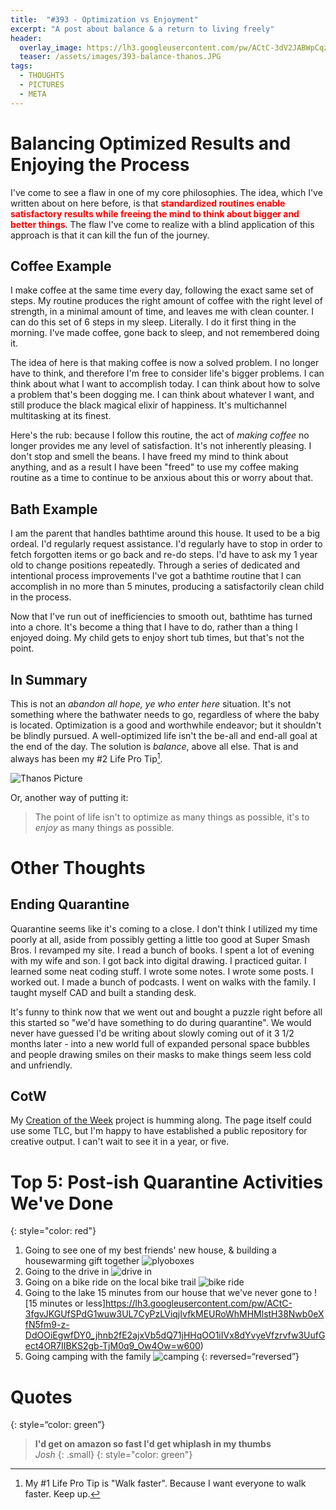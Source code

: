 ```yaml
---
title:  "#393 - Optimization vs Enjoyment"
excerpt: "A post about balance & a return to living freely"
header:
  overlay_image: https://lh3.googleusercontent.com/pw/ACtC-3dV2JABWpCqz6Bk5Zf9JmC2-Zz1livf2eVX1pQcBfgPSRH6O9DawG2GcwPKGxnXFTKJAVVYrJ2E0lmR5ssxNbD7WmyhBUTVRHzJaeV7muo4NkI6C5stmKIQbS3hRCMYLOnj0U8hPn9hQbgz6fndfXLEjA=w900
  teaser: /assets/images/393-balance-thanos.JPG
tags:
  - THOUGHTS
  - PICTURES
  - META
---
```


# Balancing Optimized Results and Enjoying the Process
I've come to see a flaw in one of my core philosophies. The idea, which I've written about on here before, is that <span style="color: red">**standardized routines enable satisfactory results while freeing the mind to think about bigger and better things**</span>. The flaw I've come to realize with a blind application of this approach is that it can kill the fun of the journey.

## Coffee Example 
I make coffee at the same time every day, following the exact same set of steps. My routine produces the right amount of coffee with the right level of strength, in a minimal amount of time, and leaves me with clean counter. I can do this set of 6 steps in my sleep. Literally. I do it first thing in the morning. I've made coffee, gone back to sleep, and not remembered doing it.

The idea of here is that making coffee is now a solved problem. I no longer have to think, and therefore I'm free to consider life's bigger problems. I can think about what I want to accomplish today. I can think about how to solve a problem that's been dogging me. I can think about whatever I want, and still produce the black magical elixir of happiness. It's multichannel multitasking at its finest.

Here's the rub: because I follow this routine, the act of *making coffee* no longer provides me any level of satisfaction. It's not inherently pleasing. I don't stop and smell the beans. I have freed my mind to think about anything, and as a result I have been "freed" to use my coffee making routine as a time to continue to be anxious about this or worry about that. 

## Bath Example
I am the parent that handles bathtime around this house. It used to be a big ordeal. I'd regularly request assistance. I'd regularly have to stop in order to fetch forgotten items or go back and re-do steps. I'd have to ask my 1 year old to change positions repeatedly. Through a series of dedicated and intentional process improvements I've got a bathtime routine that I can accomplish in no more than 5 minutes, producing a satisfactorily clean child in the process.

Now that I've run out of inefficiencies to smooth out, bathtime has turned into a chore. It's become a thing that I have to do, rather than a thing I enjoyed doing. My child gets to enjoy short tub times, but that's not the point.

## In Summary

This is not an *abandon all hope, ye who enter here* situation. It's not something where the bathwater needs to go, regardless of where the baby is located. Optimization is a good and worthwhile endeavor; but it shouldn't be blindly pursued. A well-optimized life isn't the be-all and end-all goal at the end of the day. The solution is *balance*, above all else. That is and always has been my #2 Life Pro Tip[^1]. 

![Thanos Picture]({{site.url}}{{site.baseurl}}/assets/images/393-balance-thanos.JPG)

Or, another way of putting it:

> The point of life isn't to optimize as many things as possible, it's to *enjoy* as many things as possible.

# Other Thoughts  
## Ending Quarantine
Quarantine seems like it's coming to a close. I don't think I utilized my time poorly at all, aside from possibly getting a little too good at Super Smash Bros. I revamped my site. I read a bunch of books. I spent a lot of evening with my wife and son. I got back into digital drawing. I practiced guitar. I learned some neat coding stuff. I wrote some notes. I wrote some posts. I worked out. I made a bunch of podcasts. I went on walks with the family. I taught myself CAD and built a standing desk.

It's funny to think now that we went out and bought a puzzle right before all this started so "we'd have something to do during quarantine". We would never have guessed I'd be writing about slowly coming out of it 3 1/2 months later - into a new world full of expanded personal space bubbles and people drawing smiles on their masks to make things seem less cold and unfriendly.

## CotW
My [Creation of the Week]({{site.url}}{{site.baseurl}}/creations/) project is humming along. The page itself could use some TLC, but I'm happy to have established a public repository for creative output. I can't wait to see it in a year, or five.

# Top 5: Post-ish Quarantine Activities We've Done
{: style="color: red"}
1. Going to see one of my best friends' new house, & building a housewarming gift together ![plyoboxes](https://lh3.googleusercontent.com/pw/ACtC-3cgAJuRyFpLwA_PNtsmOOlyXC8chvTiShj8sYuT76aTflgA9oLjiCvSC26O7gQOYoDOKuuzOq0ANJ2pAFQjWgX2nhJWqaRAMH-YwANhdSy4EeOXkfzGa2xxOGgVbQvHDK3GBEyobi4932sIdArSHEUzKg=h600)
2. Going to the drive in ![drive in](https://lh3.googleusercontent.com/pw/ACtC-3fs5mV5p2KHdUVXAKFi74cVFWygxHSa-l6CLBgsuhj976fURrPeTna4Jthyjue4AW4rCJxMFIw1KBIieJTIjIafYAEYFl_5tjkGrFzpl8lnozUTvR-VwLza4e6cbSxhEef5kFQrRl-2_wNRdcKSxghZ4A=w600)
3. Going on a bike ride on the local bike trail ![bike ride](https://lh3.googleusercontent.com/pw/ACtC-3ctEOtjGQ1VlV2BtIvDrA56UwAZl9aUum4uzSgAXe0WNw-cf4jRWb_bHex5LCk3aZpuhF5wW2aW0z33ApZD8RqRFfUbBEZSIGLvT3p33iTfiTsr3GmYz0CjjTaARqu6CijUGiqnCq0S8lZzonHc2nY10A=w600) 
4. Going to the lake 15 minutes from our house that we've never gone to ![15 minutes or less]https://lh3.googleusercontent.com/pw/ACtC-3fgvJKGUfSPdG1wuw3UL7CyPzLViqjIvfkMEURoWhMHMlstH38Nwb0eXfN5fm9-z-DdOOiEgwfDY0_jhnb2fE2ajxVb5dQ71jHHqOO1iIVx8dYvyeVfzrvfw3UufGect4OR7IIBKS2gb-TjM0q9_Ow4Ow=w600)
5. Going camping with the family ![camping](https://lh3.googleusercontent.com/pw/ACtC-3dV2JABWpCqz6Bk5Zf9JmC2-Zz1livf2eVX1pQcBfgPSRH6O9DawG2GcwPKGxnXFTKJAVVYrJ2E0lmR5ssxNbD7WmyhBUTVRHzJaeV7muo4NkI6C5stmKIQbS3hRCMYLOnj0U8hPn9hQbgz6fndfXLEjA=w600)
{: reversed=“reversed”}

# Quotes
{: style=“color: green”}
> **I'd get on amazon so fast I'd get whiplash in my thumbs**  
<cite>Josh</cite>
{: .small}
{: style="color: green"}

[^1]: My #1 Life Pro Tip is "Walk faster". Because I want everyone to walk faster. Keep up.